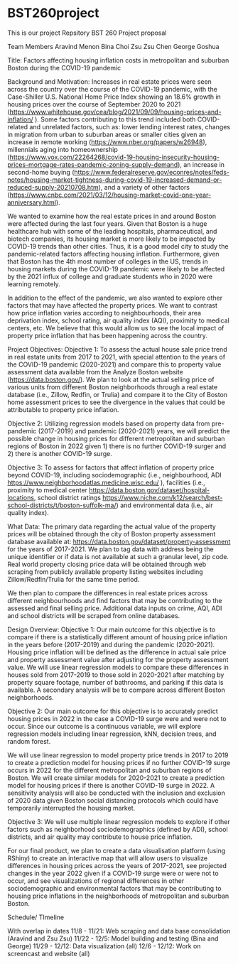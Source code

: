 # BST260project

This is our project Repsitory
BST 260 Project proposal

Team Members
Aravind Menon
Bina Choi
Zsu Zsu Chen
George Goshua

Title: Factors affecting housing inflation costs in metropolitan and suburban Boston during the COVID-19 pandemic

Background and Motivation:
Increases in real estate prices were seen across the country over the course of the COVID-19 pandemic, with the Case-Shiller U.S. National Home Price Index showing an 18.6% growth in housing prices over the course of September 2020 to 2021 (https://www.whitehouse.gov/cea/blog/2021/09/09/housing-prices-and-inflation/ ). Some factors contributing to this trend included both COVID-related and unrelated factors, such as: lower lending interest rates, changes in migration from urban to suburban areas or smaller cities given an increase in remote working (https://www.nber.org/papers/w26948), millennials aging into homeownership (https://www.vox.com/22264268/covid-19-housing-insecurity-housing-prices-mortgage-rates-pandemic-zoning-supply-demand), an increase in second-home buying (https://www.federalreserve.gov/econres/notes/feds-notes/housing-market-tightness-during-covid-19-increased-demand-or-reduced-supply-20210708.htm), and a variety of other factors (https://www.cnbc.com/2021/03/12/housing-market-covid-one-year-anniversary.html). 

We wanted to examine how the real estate prices in and around Boston were affected during the last four years. Given that Boston is a huge healthcare hub with some of the leading hospitals, pharmaceutical, and biotech companies, its housing market is more likely to be impacted by COVID-19 trends than other cities. Thus, it is a good model city to study the pandemic-related factors affecting housing inflation. Furthermore, given that Boston has the 4th most number of colleges in the US, trends in housing markets during the COVID-19 pandemic were likely to be affected by the 2021 influx of college and graduate students who in 2020 were learning remotely. 

In addition to the effect of the pandemic, we also wanted to explore other factors that may have affected the property prices. We want to contrast how price inflation varies according to neighbourhoods, their area deprivation index, school rating, air quality index (AQI), proximity to medical centers, etc. We believe that this would allow us to see the local impact of property price inflation that has been happening across the country. 


Project Objectives:
Objective 1: To assess the actual house sale price trend in real estate units from 2017 to 2021, with special attention to the years of the COVID-19 pandemic (2020-2021) and compare this to property value assessment data available from the Analyze Boston website (https://data.boston.gov/).  We plan to look at the actual selling price of various units from different Boston neighborhoods through a real estate database (i.e., Zillow, Redfin, or Trulia) and compare it to the City of Boston home assessment prices to see the divergence in the values that could be attributable to property price inflation.

Objective 2: Utilizing regression models based on property data from pre-pandemic (2017-2019) and pandemic (2020-2021) years, we will predict the possible change in housing prices for different metropolitan and suburban regions of Boston in 2022 given 1) there is no further COVID-19 surger and 2) there is another COVID-19 surge.

Objective 3: To assess for factors that affect inflation of property price beyond COVID-19, including sociodemographic (i.e., neighbourhood, ADI https://www.neighborhoodatlas.medicine.wisc.edu/ ), facilities (i.e., proximity to medical center https://data.boston.gov/dataset/hospital-locations, school district ratings https://www.niche.com/k12/search/best-school-districts/t/boston-suffolk-ma/) and environmental data (i.e., air quality index).


What Data: 
The primary data regarding the actual value of the property prices will be obtained through the city of Boston property assessment database available at: https://data.boston.gov/dataset/property-assessment for the years of 2017-2021. We plan to tag data with address being the unique identifier or if data is not available at such a granular level, zip code. Real world property closing price data will be obtained through web scraping from publicly available property listing websites including Zillow/Redfin/Trulia for the same time period.

We then plan to compare the differences in real estate prices across different neighbourhoods and find factors that may be contributing to the assessed and final selling price. Additional data inputs on crime, AQI, ADI and school districts will be scraped from online databases. 


Design Overview: 
Objective 1: Our main outcome for this objective is to compare if there is a statistically different amount of housing price inflation in the years before (2017-2019) and during the pandemic (2020-2021). Housing price inflation will be defined as the difference in actual sale price and property assessment value after adjusting for the property assessment value.  We will use linear regression models to compare these differences in houses sold from 2017-2019 to those sold in 2020-2021 after matching by property square footage, number of bathrooms, and parking if this data is available. A secondary analysis will be to compare across different Boston neighborhoods.

Objective 2: Our main outcome for this objective is to accurately predict housing prices in 2022 in the case a COVID-19 surge were and were not to occur. Since our outcome is a continuous variable, we will explore regression models including linear regression, kNN, decision trees, and random forest.

We will use linear regression to model property price trends in 2017 to 2019 to create a prediction model for housing prices if no further COVID-19 surge occurs in 2022 for the different metropolitan and suburban regions of Boston. We will create similar models for 2020-2021 to create a prediction model for housing prices if there is another COVID-19 surge in 2022. A sensitivity analysis will also be conducted with the inclusion and exclusion of 2020 data given Boston social distancing protocols which could have temporarily interrupted the housing market. 

Objective 3: We will use multiple linear regression models to explore if other factors such as neighborhood sociodemographics (defined by ADI), school districts, and air quality may contribute to house price inflation.

For our final product, we plan to create a data visualisation platform (using RShiny) to create an interactive map that will allow users to visualize differences in housing prices across the years of 2017-2021, see projected changes in the year 2022 given if a COVID-19 surge were or were not to occur, and see visualizations of regional differences in other sociodemographic and environmental factors that may be contributing to housing price inflations in the neighborhoods of metropolitan and suburban Boston.

Schedule/ TImeline
 
With overlap in dates
11/8 - 11/21: Web scraping and data base consolidation (Aravind and Zsu Zsu)
11/22 - 12/5: Model building and testing (Bina and George)
11/29 - 12/12: Data visualization (all)
12/6 - 12/12: Work on screencast and website (all)




